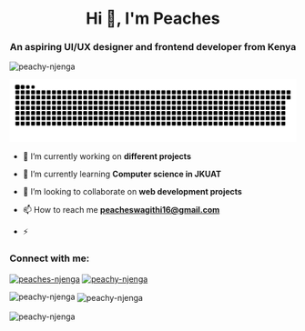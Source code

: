 <h1 align="center">Hi 👋, I'm Peaches</h1>
<h3 align="center">An aspiring UI/UX designer and frontend developer from Kenya</h3>

<p align="left"> <img src="https://komarev.com/ghpvc/?username=peachy-njenga&label=Profile%20views&color=0e75b6&style=flat" alt="peachy-njenga" /> </p>

<picture>
  <source
    media="(prefers-color-scheme: dark)"
    srcset="https://raw.githubusercontent.com/Peachy-Njenga/Peachy-Njenga/output/github-contribution-grid-snake-dark.svg"
  />
  <source
    media="(prefers-color-scheme: light)"
    srcset="https://raw.githubusercontent.com/Peachy-Njenga/Peachy-Njenga/output/github-contribution-grid-snake.svg"
  />
  <img
    alt="github contribution grid snake animation"
    src="https://raw.githubusercontent.com/Peachy-Njenga/Peachy-Njenga/output/github-contribution-grid-snake.svg"
  />
</picture>

- 🔭 I’m currently working on **different projects**

- 🌱 I’m currently learning **Computer science in JKUAT**

- 👯 I’m looking to collaborate on **web development projects**

- 📫 How to reach me **peacheswagithi16@gmail.com**

- ⚡ 

<h3 align="left">Connect with me:</h3>
<p align="left">
<a href="https://linkedin.com/in/peaches-njenga" target="blank"><img align="center" src="https://raw.githubusercontent.com/rahuldkjain/github-profile-readme-generator/master/src/images/icons/Social/linked-in-alt.svg" alt="peaches-njenga" height="30" width="40" /></a>
<a href="https://www.leetcode.com/peachy-njenga" target="blank"><img align="center" src="https://raw.githubusercontent.com/rahuldkjain/github-profile-readme-generator/master/src/images/icons/Social/leet-code.svg" alt="peachy-njenga" height="30" width="40" /></a>
</p>

<p><img align="left" src="https://github-readme-stats.vercel.app/api/top-langs?username=peachy-njenga&show_icons=true&theme=dark&locale=en&layout=compact" alt="peachy-njenga" /></p>

<p>&nbsp;<img align="center" src="https://github-readme-stats.vercel.app/api?username=peachy-njenga&show_icons=true&theme=dark&locale=en" alt="peachy-njenga" /></p>

<p><img align="center" src="https://github-readme-streak-stats.herokuapp.com/?user=peachy-njenga&theme=dark&" alt="peachy-njenga" /></p>


